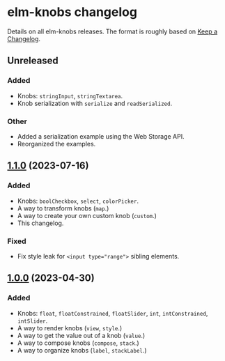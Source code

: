 # elm-knobs changelog

Details on all elm-knobs releases. The format is roughly based on [Keep a Changelog](https://keepachangelog.com/en/1.1.0/).

## Unreleased

### Added

- Knobs: `stringInput`, `stringTextarea`.
- Knob serialization with `serialize` and `readSerialized`.

### Other

- Added a serialization example using the Web Storage API.
- Reorganized the examples.

## [1.1.0] (2023-07-16)

[1.1.0]: https://github.com/agj/elm-knobs/tree/1.1.0

### Added

- Knobs: `boolCheckbox`, `select`, `colorPicker`.
- A way to transform knobs (`map`.)
- A way to create your own custom knob (`custom`.)
- This changelog.

### Fixed

- Fix style leak for `<input type="range">` sibling elements.

## [1.0.0] (2023-04-30)

[1.0.0]: https://github.com/agj/elm-knobs/tree/1.0.0

### Added

- Knobs: `float`, `floatConstrained`, `floatSlider`, `int`, `intConstrained`, `intSlider`.
- A way to render knobs (`view`, `style`.)
- A way to get the value out of a knob (`value`.)
- A way to compose knobs (`compose`, `stack`.)
- A way to organize knobs (`label`, `stackLabel`.)
